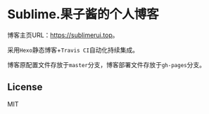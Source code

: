 # Sublime.果子酱的个人博客

博客主页URL：<https://sublimerui.top>。

采用`Hexo`静态博客+`Travis CI`自动化持续集成。

博客原配置文件存放于`master`分支，博客部署文件存放于`gh-pages`分支。

## License

MIT
